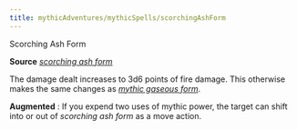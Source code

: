 ```yaml
---
title: mythicAdventures/mythicSpells/scorchingAshForm
---
```

Scorching Ash Form

**Source** [_scorching ash form_](advancedRaceGuide/featuredRaces/ifrits.md#_scorching-ash-form)

The damage dealt increases to 3d6 points of fire damage. This otherwise makes the same changes as [_mythic gaseous form_](/pathfinderRPG/mythicAdventures/mythicSpells/gaseousForm.md).

**Augmented** : If you expend two uses of mythic power, the target can shift into or out of _scorching ash form_ as a move action.

